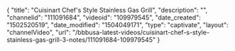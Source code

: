 {
    "title": "Cuisinart Chef's Style Stainless Gas Grill",
    "description": "",
    "channelid": "111091684",
    "videoid": "109979545",
    "date_created": "1502520519",
    "date_modified": "1504049171",
    "type": "captivate",
    "layout": "channelVideo",
    "url": "\/bbbusa-latest-videos\/cuisinart-chef-s-style-stainless-gas-grill-3-notes\/111091684-109979545"
}
